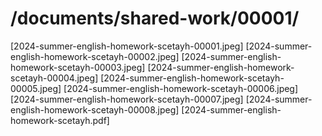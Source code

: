 # /documents/shared-work/00001/

[2024-summer-english-homework-scetayh-00001.jpeg]
[2024-summer-english-homework-scetayh-00002.jpeg]
[2024-summer-english-homework-scetayh-00003.jpeg]
[2024-summer-english-homework-scetayh-00004.jpeg]
[2024-summer-english-homework-scetayh-00005.jpeg]
[2024-summer-english-homework-scetayh-00006.jpeg]
[2024-summer-english-homework-scetayh-00007.jpeg]
[2024-summer-english-homework-scetayh-00008.jpeg]
[2024-summer-english-homework-scetayh.pdf]
